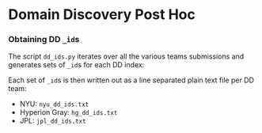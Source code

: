 # Domain Discovery Post Hoc

### Obtaining DD `_id`s
The script `dd_ids.py` iterates over all the various teams submissions and generates sets of `_id`s for each DD index:

Each set of `_id`s is then written out as a line separated plain text file per DD team:

* NYU: `nyu_dd_ids.txt`
* Hyperion Gray: `hg_dd_ids.txt`
* JPL: `jpl_dd_ids.txt`

